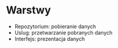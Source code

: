 # Warstwy

- Repozytorium: pobieranie danych
- Uslug: przetwarzanie pobranych danych
- Interfejs: prezentacja danych